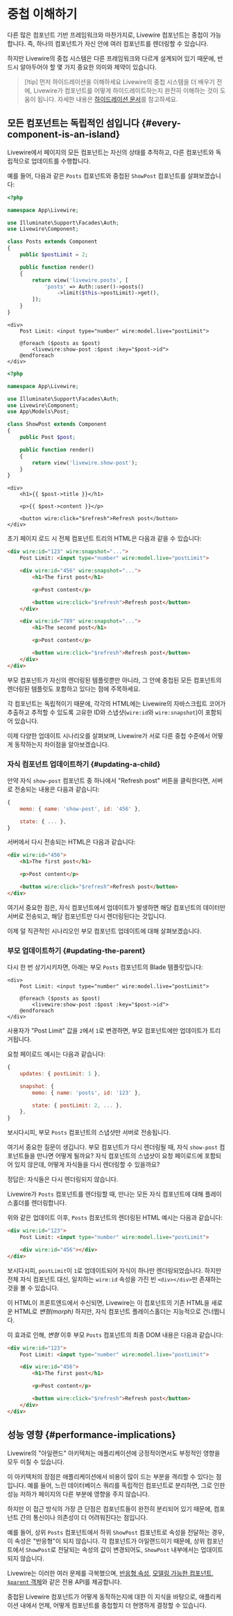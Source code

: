 # 중첩 이해하기
다른 많은 컴포넌트 기반 프레임워크와 마찬가지로, Livewire 컴포넌트는 중첩이 가능합니다. 즉, 하나의 컴포넌트가 자신 안에 여러 컴포넌트를 렌더링할 수 있습니다.

하지만 Livewire의 중첩 시스템은 다른 프레임워크와 다르게 설계되어 있기 때문에, 반드시 알아두어야 할 몇 가지 중요한 의미와 제약이 있습니다.

> [!tip] 먼저 하이드레이션을 이해하세요
> Livewire의 중첩 시스템을 더 배우기 전에, Livewire가 컴포넌트를 어떻게 하이드레이트하는지 완전히 이해하는 것이 도움이 됩니다. 자세한 내용은 [하이드레이션 문서](/livewire/3.x/hydration)를 참고하세요.

## 모든 컴포넌트는 독립적인 섬입니다 {#every-component-is-an-island}

Livewire에서 페이지의 모든 컴포넌트는 자신의 상태를 추적하고, 다른 컴포넌트와 독립적으로 업데이트를 수행합니다.

예를 들어, 다음과 같은 `Posts` 컴포넌트와 중첩된 `ShowPost` 컴포넌트를 살펴보겠습니다:

```php
<?php

namespace App\Livewire;

use Illuminate\Support\Facades\Auth;
use Livewire\Component;

class Posts extends Component
{
    public $postLimit = 2;

    public function render()
    {
        return view('livewire.posts', [
            'posts' => Auth::user()->posts()
                ->limit($this->postLimit)->get(),
        ]);
    }
}
```

```blade
<div>
    Post Limit: <input type="number" wire:model.live="postLimit">

    @foreach ($posts as $post)
        <livewire:show-post :$post :key="$post->id">
    @endforeach
</div>
```

```php
<?php

namespace App\Livewire;

use Illuminate\Support\Facades\Auth;
use Livewire\Component;
use App\Models\Post;

class ShowPost extends Component
{
    public Post $post;

    public function render()
    {
        return view('livewire.show-post');
    }
}
```

```blade
<div>
    <h1>{{ $post->title }}</h1>

    <p>{{ $post->content }}</p>

    <button wire:click="$refresh">Refresh post</button>
</div>
```

초기 페이지 로드 시 전체 컴포넌트 트리의 HTML은 다음과 같을 수 있습니다:

```html
<div wire:id="123" wire:snapshot="...">
    Post Limit: <input type="number" wire:model.live="postLimit">

    <div wire:id="456" wire:snapshot="...">
        <h1>The first post</h1>

        <p>Post content</p>

        <button wire:click="$refresh">Refresh post</button>
    </div>

    <div wire:id="789" wire:snapshot="...">
        <h1>The second post</h1>

        <p>Post content</p>

        <button wire:click="$refresh">Refresh post</button>
    </div>
</div>
```

부모 컴포넌트가 자신의 렌더링된 템플릿뿐만 아니라, 그 안에 중첩된 모든 컴포넌트의 렌더링된 템플릿도 포함하고 있다는 점에 주목하세요.

각 컴포넌트는 독립적이기 때문에, 각각의 HTML에는 Livewire의 자바스크립트 코어가 추출하고 추적할 수 있도록 고유한 ID와 스냅샷(`wire:id`와 `wire:snapshot`)이 포함되어 있습니다.

이제 다양한 업데이트 시나리오를 살펴보며, Livewire가 서로 다른 중첩 수준에서 어떻게 동작하는지 차이점을 알아보겠습니다.

### 자식 컴포넌트 업데이트하기 {#updating-a-child}

만약 자식 `show-post` 컴포넌트 중 하나에서 "Refresh post" 버튼을 클릭한다면, 서버로 전송되는 내용은 다음과 같습니다:

```js
{
    memo: { name: 'show-post', id: '456' },

    state: { ... },
}
```

서버에서 다시 전송되는 HTML은 다음과 같습니다:

```html
<div wire:id="456">
    <h1>The first post</h1>

    <p>Post content</p>

    <button wire:click="$refresh">Refresh post</button>
</div>
```

여기서 중요한 점은, 자식 컴포넌트에서 업데이트가 발생하면 해당 컴포넌트의 데이터만 서버로 전송되고, 해당 컴포넌트만 다시 렌더링된다는 것입니다.

이제 덜 직관적인 시나리오인 부모 컴포넌트 업데이트에 대해 살펴보겠습니다.

### 부모 업데이트하기 {#updating-the-parent}

다시 한 번 상기시키자면, 아래는 부모 `Posts` 컴포넌트의 Blade 템플릿입니다:

```blade
<div>
    Post Limit: <input type="number" wire:model.live="postLimit">

    @foreach ($posts as $post)
        <livewire:show-post :$post :key="$post->id">
    @endforeach
</div>
```

사용자가 "Post Limit" 값을 `2`에서 `1`로 변경하면, 부모 컴포넌트에만 업데이트가 트리거됩니다.

요청 페이로드 예시는 다음과 같습니다:

```js
{
    updates: { postLimit: 1 },

    snapshot: {
        memo: { name: 'posts', id: '123' },

        state: { postLimit: 2, ... },
    },
}
```

보시다시피, 부모 `Posts` 컴포넌트의 스냅샷만 서버로 전송됩니다.

여기서 중요한 질문이 생깁니다. 부모 컴포넌트가 다시 렌더링될 때, 자식 `show-post` 컴포넌트들을 만나면 어떻게 될까요? 자식 컴포넌트의 스냅샷이 요청 페이로드에 포함되어 있지 않은데, 어떻게 자식들을 다시 렌더링할 수 있을까요?

정답은: 자식들은 다시 렌더링되지 않습니다.

Livewire가 `Posts` 컴포넌트를 렌더링할 때, 만나는 모든 자식 컴포넌트에 대해 플레이스홀더를 렌더링합니다.

위와 같은 업데이트 이후, `Posts` 컴포넌트의 렌더링된 HTML 예시는 다음과 같습니다:

```html
<div wire:id="123">
    Post Limit: <input type="number" wire:model.live="postLimit">

    <div wire:id="456"></div>
</div>
```

보시다시피, `postLimit`이 `1`로 업데이트되어 자식이 하나만 렌더링되었습니다. 하지만 전체 자식 컴포넌트 대신, 일치하는 `wire:id` 속성을 가진 빈 `<div></div>`만 존재하는 것을 볼 수 있습니다.

이 HTML이 프론트엔드에서 수신되면, Livewire는 이 컴포넌트의 기존 HTML을 새로운 HTML로 _변형(morph)_ 하지만, 자식 컴포넌트 플레이스홀더는 지능적으로 건너뜁니다.

이 효과로 인해, _변형_ 이후 부모 `Posts` 컴포넌트의 최종 DOM 내용은 다음과 같습니다:

```html
<div wire:id="123">
    Post Limit: <input type="number" wire:model.live="postLimit">

    <div wire:id="456">
        <h1>The first post</h1>

        <p>Post content</p>

        <button wire:click="$refresh">Refresh post</button>
    </div>
</div>
```

## 성능 영향 {#performance-implications}

Livewire의 "아일랜드" 아키텍처는 애플리케이션에 긍정적이면서도 부정적인 영향을 모두 미칠 수 있습니다.

이 아키텍처의 장점은 애플리케이션에서 비용이 많이 드는 부분을 격리할 수 있다는 점입니다. 예를 들어, 느린 데이터베이스 쿼리를 독립적인 컴포넌트로 분리하면, 그로 인한 성능 저하가 페이지의 다른 부분에 영향을 주지 않습니다.

하지만 이 접근 방식의 가장 큰 단점은 컴포넌트들이 완전히 분리되어 있기 때문에, 컴포넌트 간의 통신이나 의존성이 더 어려워진다는 점입니다.

예를 들어, 상위 `Posts` 컴포넌트에서 하위 `ShowPost` 컴포넌트로 속성을 전달하는 경우, 이 속성은 "반응형"이 되지 않습니다. 각 컴포넌트가 아일랜드이기 때문에, 상위 컴포넌트에서 `ShowPost`로 전달되는 속성의 값이 변경되어도, `ShowPost` 내부에서는 업데이트되지 않습니다.

Livewire는 이러한 여러 문제를 극복했으며, [반응형 속성](/livewire/3.x/nesting#reactive-props), [모델링 가능한 컴포넌트](/livewire/3.x/nesting#binding-to-child-data-using-wiremodel), [ `$parent` 객체](/livewire/3.x/nesting#directly-accessing-the-parent-from-the-child)와 같은 전용 API를 제공합니다.

중첩된 Livewire 컴포넌트가 어떻게 동작하는지에 대한 이 지식을 바탕으로, 애플리케이션 내에서 언제, 어떻게 컴포넌트를 중첩할지 더 현명하게 결정할 수 있습니다.



